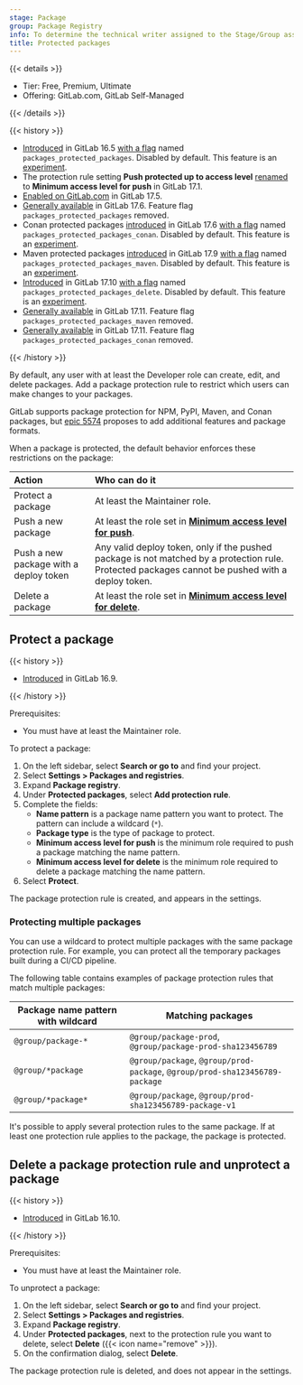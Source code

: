 ```yaml
---
stage: Package
group: Package Registry
info: To determine the technical writer assigned to the Stage/Group associated with this page, see https://handbook.gitlab.com/handbook/product/ux/technical-writing/#assignments
title: Protected packages
---
```


{{< details >}}

- Tier: Free, Premium, Ultimate
- Offering: GitLab.com, GitLab Self-Managed

{{< /details >}}

{{< history >}}

- [Introduced](https://gitlab.com/gitlab-org/gitlab/-/issues/416395) in GitLab 16.5 [with a flag](../../../administration/feature_flags.md) named `packages_protected_packages`. Disabled by default. This feature is an [experiment](../../../policy/development_stages_support.md).
- The protection rule setting **Push protected up to access level** [renamed](https://gitlab.com/gitlab-org/gitlab/-/issues/416382) to **Minimum access level for push** in GitLab 17.1.
- [Enabled on GitLab.com](https://gitlab.com/gitlab-org/gitlab/-/issues/472655) in GitLab 17.5.
- [Generally available](https://gitlab.com/gitlab-org/gitlab/-/issues/472655) in GitLab 17.6. Feature flag `packages_protected_packages` removed.
- Conan protected packages [introduced](https://gitlab.com/gitlab-org/gitlab/-/issues/323975) in GitLab 17.6 [with a flag](../../../administration/feature_flags.md) named `packages_protected_packages_conan`. Disabled by default. This feature is an [experiment](../../../policy/development_stages_support.md).
- Maven protected packages [introduced](https://gitlab.com/gitlab-org/gitlab/-/issues/323969) in GitLab 17.9 [with a flag](../../../administration/feature_flags.md) named `packages_protected_packages_maven`. Disabled by default. This feature is an [experiment](../../../policy/development_stages_support.md).
- [Introduced](https://gitlab.com/gitlab-org/gitlab/-/issues/516215) in GitLab 17.10 [with a flag](../../../administration/feature_flags.md) named `packages_protected_packages_delete`. Disabled by default. This feature is an [experiment](../../../policy/development_stages_support.md).
- [Generally available](https://gitlab.com/gitlab-org/gitlab/-/issues/497082) in GitLab 17.11. Feature flag `packages_protected_packages_maven` removed.
- [Generally available](https://gitlab.com/gitlab-org/gitlab/-/issues/497811) in GitLab 17.11. Feature flag `packages_protected_packages_conan` removed.

{{< /history >}}

By default, any user with at least the Developer role can create,
edit, and delete packages. Add a package protection rule to restrict
which users can make changes to your packages.

GitLab supports package protection for NPM, PyPI, Maven, and Conan packages, but [epic 5574](https://gitlab.com/groups/gitlab-org/-/epics/5574) proposes to add additional features and package formats.

When a package is protected, the default behavior enforces these restrictions on the package:

| Action                                 | Who can do it                                                                     |
|:---------------------------------------|:----------------------------------------------------------------------------------|
| Protect a package                      | At least the Maintainer role.                                                     |
| Push a new package                     | At least the role set in [**Minimum access level for push**](#protect-a-package). |
| Push a new package with a deploy token | Any valid deploy token, only if the pushed package is not matched by a protection rule. Protected packages cannot be pushed with a deploy token. |
| Delete a package                       | At least the role set in [**Minimum access level for delete**](#protect-a-package). |

## Protect a package

{{< history >}}

- [Introduced](https://gitlab.com/gitlab-org/gitlab/-/merge_requests/140473) in GitLab 16.9.

{{< /history >}}

Prerequisites:

- You must have at least the Maintainer role.

To protect a package:

1. On the left sidebar, select **Search or go to** and find your project.
1. Select **Settings > Packages and registries**.
1. Expand **Package registry**.
1. Under **Protected packages**, select **Add protection rule**.
1. Complete the fields:
   - **Name pattern** is a package name pattern you want to protect. The pattern can include a wildcard (`*`).
   - **Package type** is the type of package to protect.
   - **Minimum access level for push** is the minimum role required to push a package matching the name pattern.
   - **Minimum access level for delete** is the minimum role required to delete a package matching the name pattern.
1. Select **Protect**.

The package protection rule is created, and appears in the settings.

### Protecting multiple packages

You can use a wildcard to protect multiple packages with the same package protection rule.
For example, you can protect all the temporary packages built during a CI/CD pipeline.

The following table contains examples of package protection rules that match multiple packages:

| Package name pattern with wildcard | Matching packages                                                           |
|------------------------------------|-----------------------------------------------------------------------------|
| `@group/package-*`                 | `@group/package-prod`, `@group/package-prod-sha123456789`                   |
| `@group/*package`                  | `@group/package`, `@group/prod-package`, `@group/prod-sha123456789-package` |
| `@group/*package*`                 | `@group/package`, `@group/prod-sha123456789-package-v1`                     |

It's possible to apply several protection rules to the same package.
If at least one protection rule applies to the package, the package is protected.

## Delete a package protection rule and unprotect a package

{{< history >}}

- [Introduced](https://gitlab.com/gitlab-org/gitlab/-/merge_requests/140483) in GitLab 16.10.

{{< /history >}}

Prerequisites:

- You must have at least the Maintainer role.

To unprotect a package:

1. On the left sidebar, select **Search or go to** and find your project.
1. Select **Settings > Packages and registries**.
1. Expand **Package registry**.
1. Under **Protected packages**, next to the protection rule you want to delete, select **Delete** ({{< icon name="remove" >}}).
1. On the confirmation dialog, select **Delete**.

The package protection rule is deleted, and does not appear in the settings.
